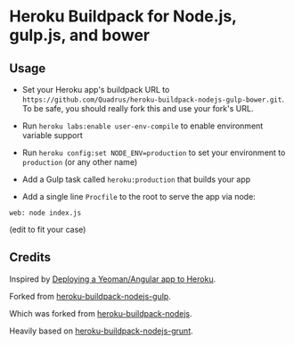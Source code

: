 Heroku Buildpack for Node.js, gulp.js, and bower
========================================

Usage
-----

- Set your Heroku app's buildpack URL to `https://github.com/Quadrus/heroku-buildpack-nodejs-gulp-bower.git`. To be safe, you should really fork this and use your fork's URL.
- Run `heroku labs:enable user-env-compile` to enable environment variable support
- Run `heroku config:set NODE_ENV=production` to set your environment to `production` (or any other name)
- Add a Gulp task called `heroku:production` that builds your app

- Add a single line `Procfile` to the root to serve the app via node:

```
web: node index.js
```

(edit to fit your case)

Credits
-------

Inspired by [Deploying a Yeoman/Angular app to Heroku](http://www.sitepoint.com/deploying-yeomanangular-app-heroku/).

Forked from [heroku-buildpack-nodejs-gulp](https://github.com/timdp/heroku-buildpack-nodejs-gulp).

Which was forked from [heroku-buildpack-nodejs](https://github.com/heroku/heroku-buildpack-nodejs).

Heavily based on [heroku-buildpack-nodejs-grunt](https://github.com/mbuchetics/heroku-buildpack-nodejs-grunt).
